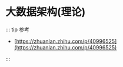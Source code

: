 # 大数据架构(理论)

::: tip 参考

- [https://zhuanlan.zhihu.com/p/40996525](https://zhuanlan.zhihu.com/p/40996525)

:::

